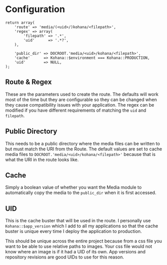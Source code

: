 # Configuration

	return array(
		'route' => 'media/(<uid>/)kohana/<filepath>',
		'regex' => array(
			'filepath' => '.*',
			'uid'      => '.*?',
		),

		'public_dir' => DOCROOT.'media/<uid>/kohana/<filepath>',
		'cache'      => Kohana::$environment === Kohana::PRODUCTION,
		'uid'        => NULL,
	);

## Route & Regex

These are the parameters used to create the route. The defaults will work most of the time but they are configurable so they can be changed when they cause compatibility issues with your application. The regex can be modified if you have different requirements of matching the `uid` and `filepath`.

## Public Directory

This needs to be a public directory where the media files can be written to but must match the URI from the Route. The default values are set to cache media files to `DOCROOT.'media/<uid>/kohana/<filepath>'` because that is what the URI in the route looks like.

## Cache

Simply a boolean value of whether you want the Media module to automatically copy the media to the `public_dir` when it is first accessed.

## UID

This is the cache buster that will be used in the route. I personally use `Kohana::$app_version` which I add to all my applications so that the cache buster is unique every time I deploy the application to production.

This should be unique across the entire project because from a css file you want to be able to use relative paths to images. Your css file would not know where an image is if it had a UID of its own. App versions and repository revisions are good UIDs to use for this reason.